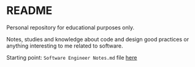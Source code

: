 # README

Personal repository for educational purposes only.

Notes, studies and knowledge about code and design good practices or anything interesting to me related to software.

Starting point: `Software Engineer Notes.md` file [here](./Software&#32;Engineer&#32;Notes.md)
